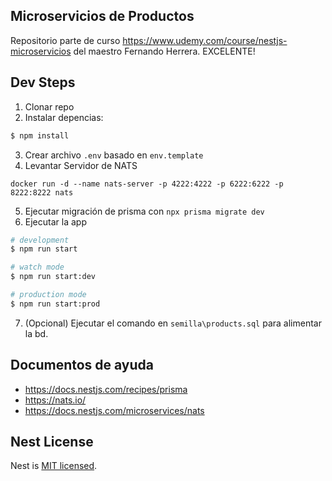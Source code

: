 
## Microservicios de Productos

Repositorio parte de curso https://www.udemy.com/course/nestjs-microservicios
del maestro Fernando Herrera.
EXCELENTE!

## Dev Steps 

1. Clonar repo
2. Instalar depencias:
```bash
$ npm install
```
3. Crear archivo `.env` basado en `env.template`
4. Levantar Servidor de NATS
```
docker run -d --name nats-server -p 4222:4222 -p 6222:6222 -p 8222:8222 nats
```
5. Ejecutar migración de prisma con `npx prisma migrate dev`
6. Ejecutar la app 
```bash
# development
$ npm run start

# watch mode
$ npm run start:dev

# production mode
$ npm run start:prod
```
7. (Opcional) Ejecutar el comando en `semilla\products.sql` para alimentar la bd.

## Documentos de ayuda

- https://docs.nestjs.com/recipes/prisma
- https://nats.io/
- https://docs.nestjs.com/microservices/nats


## Nest License

Nest is [MIT licensed](LICENSE).
